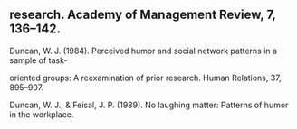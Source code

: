 ## research. Academy of Management Review, 7, 136–142.

Duncan, W. J. (1984). Perceived humor and social network patterns in a sample of task-

oriented groups: A reexamination of prior research. Human Relations, 37, 895–907.

Duncan, W. J., & Feisal, J. P. (1989). No laughing matter: Patterns of humor in the workplace.